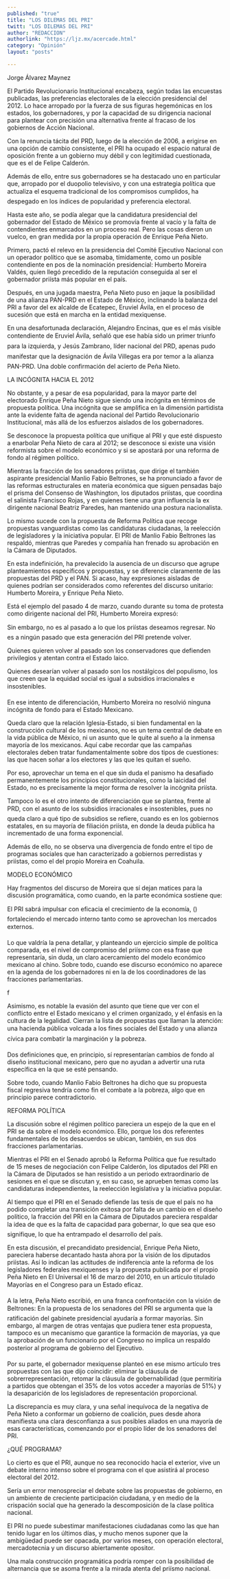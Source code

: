 ```yaml
---
published: "true"
title: "LOS DILEMAS DEL PRI"
twitt: "LOS DILEMAS DEL PRI"
author: "REDACCION"
authorlink: "https://ljz.mx/acercade.html"
category: "Opinión"
layout: "posts"

---
```



  Jorge Álvarez Maynez



  El Partido Revolucionario Institucional encabeza, según todas las encuestas publicadas, las preferencias electorales de la elección presidencial del 2012. Lo hace arropado por la fuerza de sus figuras hegemónicas en los estados, los gobernadores, y por la capacidad de su dirigencia nacional para plantear con precisión una alternativa frente al fracaso de los gobiernos de Acción Nacional.






  Con la renuncia tácita del PRD, luego de la elección de 2006, a erigirse en una opción de cambio consistente, el PRI ha ocupado el espacio natural de oposición frente a un gobierno muy débil y con legitimidad cuestionada, que es el de Felipe Calderón.



  Además de ello, entre sus gobernadores se ha destacado uno en particular que, arropado por el duopolio televisivo, y con una estrategia política que actualiza el esquema tradicional de los compromisos cumplidos, ha despegado en los índices de popularidad y preferencia electoral.



  Hasta este año, se podía alegar que la candidatura presidencial del gobernador del Estado de México se promovía frente al vacío y la falta de contendientes enmarcados en un proceso real. Pero las cosas dieron un vuelco, en gran medida por la propia operación de Enrique Peña Nieto.



  Primero, pactó el relevo en la presidencia del Comité Ejecutivo Nacional con un operador político que se asomaba, tímidamente, como un posible contendiente en pos de la nominación presidencial: Humberto Moreira Valdés, quien llegó precedido de la reputación conseguida al ser el gobernador priísta más popular en el país.



  Después, en una jugada maestra, Peña Nieto puso en jaque la posibilidad de una alianza PAN-PRD en el Estado de México, inclinando la balanza del PRI a favor del ex alcalde de Ecatepec, Eruviel Ávila, en el proceso de sucesión que está en marcha en la entidad mexiquense.



  En una desafortunada declaración, Alejandro Encinas, que es el más visible contendiente de Eruviel Ávila, señaló que ese había sido un primer triunfo para la izquierda, y Jesús Zambrano, líder nacional del PRD, apenas pudo manifestar que la designación de Ávila Villegas era por temor a la alianza PAN-PRD. Una doble confirmación del acierto de Peña Nieto.



   LA INCÓGNITA HACIA EL 2012 



  No obstante, y a pesar de esa popularidad, para la mayor parte del electorado Enrique Peña Nieto sigue siendo una incógnita en términos de propuesta política. Una incógnita que se amplifica en la dimensión partidista ante la evidente falta de agenda nacional del Partido Revolucionario Institucional, más allá de los esfuerzos aislados de los gobernadores.



  Se desconoce la propuesta política que unifique al PRI y que esté dispuesto a enarbolar Peña Nieto de cara al 2012; se desconoce si existe una visión reformista sobre el modelo económico y si se apostará por una reforma de fondo al régimen político.



  Mientras la fracción de los senadores priístas, que dirige el también aspirante presidencial Manlio Fabio Beltrones, se ha pronunciado a favor de las reformas estructurales en materia económica que siguen pensadas bajo el prisma del Consenso de Washington, los diputados priístas, que coordina el salinista Francisco Rojas, y en quienes tiene una gran influencia la ex dirigente nacional Beatriz Paredes, han mantenido una postura nacionalista.



  Lo mismo sucede con la propuesta de Reforma Política que recoge propuestas vanguardistas como las candidaturas ciudadanas, la reelección de legisladores y la iniciativa popular. El PRI de Manlio Fabio Beltrones las respaldó, mientras que Paredes y compañía han frenado su aprobación en la Cámara de Diputados.



  En esta indefinición, ha prevalecido la ausencia de un discurso que agrupe planteamientos específicos y propuestas, y se diferencie claramente de las propuestas del PRD y el PAN. Si acaso, hay expresiones aisladas de quienes podrían ser considerados como referentes del discurso unitario: Humberto Moreira, y Enrique Peña Nieto.



  Está el ejemplo del pasado 4 de marzo, cuando durante su toma de protesta como dirigente nacional del PRI, Humberto Moreira expresó:



  Sin embargo, no es al pasado a lo que los priístas deseamos regresar. No es a ningún pasado que esta generación del PRI pretende volver.



  Quienes quieren volver al pasado son los conservadores que defienden privilegios y atentan contra el Estado laico.



  Quienes desearían volver al pasado son los nostálgicos del populismo, los que creen que la equidad social es igual a subsidios irracionales e insostenibles.



  En ese intento de diferenciación, Humberto Moreira no resolvió ninguna incógnita de fondo para el Estado Mexicano.



  Queda claro que la relación Iglesia-Estado, si bien fundamental en la construcción cultural de los mexicanos, no es un tema central de debate en la vida pública de México, ni un asunto que le quite al sueño a la inmensa mayoría de los mexicanos. Aquí cabe recordar que las campañas electorales deben tratar fundamentalmente sobre dos tipos de cuestiones: las que hacen soñar a los electores y las que les quitan el sueño.



  Por eso, aprovechar un tema en el que sin duda el panismo ha desafiado permanentemente los principios constitucionales, como la laicidad del Estado, no es precisamente la mejor forma de resolver la incógnita priísta.



  Tampoco lo es el otro intento de diferenciación que se plantea, frente al PRD, con el asunto de los subsidios irracionales e insostenibles, pues no queda claro a qué tipo de subsidios se refiere, cuando es en los gobiernos estatales, en su mayoría de filiación priísta, en donde la deuda pública ha incrementado de una forma exponencial.



  Además de ello, no se observa una divergencia de fondo entre el tipo de programas sociales que han caracterizado a gobiernos perredistas y priístas, como el del propio Moreira en Coahuila.



   MODELO ECONÓMICO 



  Hay fragmentos del discurso de Moreira que sí dejan matices para la discusión programática, como cuando, en la parte económica sostiene que:



  El PRI sabrá impulsar con eficacia el crecimiento de la economía, () fortaleciendo el mercado interno tanto como se aprovechan los mercados externos.



  Lo que valdría la pena detallar, y planteando un ejercicio simple de política comparada, es el nivel de compromiso del priísmo con esa frase que representaría, sin duda, un claro acercamiento del modelo económico mexicano al chino. Sobre todo, cuando ese discurso económico no aparece en la agenda de los gobernadores ni en la de los coordinadores de las fracciones parlamentarias.



  f



  Asimismo, es notable la evasión del asunto que tiene que ver con el conflicto entre el Estado mexicano y el crimen organizado, y el énfasis en la cultura de la legalidad. Cierran la lista de propuestas que llaman la atención: una hacienda pública volcada a los fines sociales del Estado y una alianza cívica para combatir la marginación y la pobreza.



  Dos definiciones que, en principio, sí representarían cambios de fondo al diseño institucional mexicano, pero que no ayudan a advertir una ruta específica en la que se esté pensando.



  Sobre todo, cuando Manlio Fabio Beltrones ha dicho que su propuesta fiscal regresiva tendría como fin el combate a la pobreza, algo que en principio parece contradictorio.



  REFORMA POLÍTICA 



  La discusión sobre el régimen político pareciera un espejo de la que en el PRI se da sobre el modelo económico. Ello, porque los dos referentes fundamentales de los desacuerdos se ubican, también, en sus dos fracciones parlamentarias.



  Mientras el PRI en el Senado aprobó la Reforma Política que fue resultado de 15 meses de negociación con Felipe Calderón, los diputados del PRI en la Cámara de Diputados se han resistido a un periodo extraordinario de sesiones en el que se discutan y, en su caso, se aprueben temas como las candidaturas independientes, la reelección legislativa y la iniciativa popular.



  Al tiempo que el PRI en el Senado defiende las tesis de que el país no ha podido completar una transición exitosa por falta de un cambio en el diseño político, la fracción del PRI en la Cámara de Diputados pareciera respaldar la idea de que es la falta de capacidad para gobernar, lo que sea que eso signifique, lo que ha entrampado el desarrollo del país.



  En esta discusión, el precandidato presidencial, Enrique Peña Nieto, pareciera haberse decantado hasta ahora por la visión de los diputados priístas. Así lo indican las actitudes de indiferencia ante la reforma de los legisladores federales mexiquenses y la propuesta publicada por el propio Peña Nieto en El Universal el 16 de marzo del 2010, en un artículo titulado Mayorías en el Congreso para un Estado eficaz.



  A la letra, Peña Nieto escribió, en una franca confrontación con la visión de Beltrones: En la propuesta de los senadores del PRI se argumenta que la ratificación del gabinete presidencial ayudaría a formar mayorías. Sin embargo, al margen de otras ventajas que pudiera tener esta propuesta, tampoco es un mecanismo que garantice la formación de mayorías, ya que la aprobación de un funcionario por el Congreso no implica un respaldo posterior al programa de gobierno del Ejecutivo.



  Por su parte, el gobernador mexiquense planteó en ese mismo artículo tres propuestas con las que dijo coincidir: eliminar la cláusula de sobrerrepresentación, retomar la cláusula de gobernabilidad (que permitiría a partidos que obtengan el 35% de los votos acceder a mayorías de 51%) y la desaparición de los legisladores de representación proporcional.



  La discrepancia es muy clara, y una señal inequívoca de la negativa de Peña Nieto a conformar un gobierno de coalición, pues desde ahora manifiesta una clara desconfianza a sus posibles aliados en una mayoría de esas características, comenzando por el propio líder de los senadores del PRI.



  ¿QUÉ PROGRAMA?



  Lo cierto es que el PRI, aunque no sea reconocido hacia el exterior, vive un debate interno intenso sobre el programa con el que asistirá al proceso electoral del 2012.



  Sería un error menospreciar el debate sobre las propuestas de gobierno, en un ambiente de creciente participación ciudadana, y en medio de la crispación social que ha generado la descomposición de la clase política nacional.



  El PRI no puede subestimar manifestaciones ciudadanas como las que han tenido lugar en los últimos días, y mucho menos suponer que la ambigüedad puede ser opacada, por varios meses, con operación electoral, mercadotecnia y un discurso abiertamente opositor.



  Una mala construcción programática podría romper con la posibilidad de alternancia que se asoma frente a la mirada atenta del priísmo nacional.

